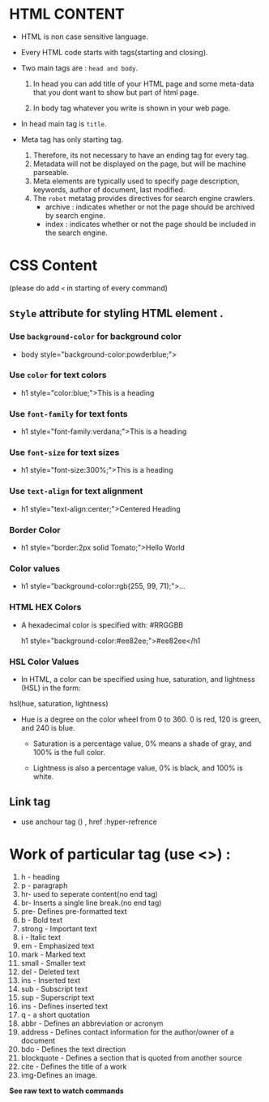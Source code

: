 
# HTML CONTENT

+ HTML is non case sensitive language.

+ Every HTML code starts with tags(starting and closing).

+ Two main tags are : `head and body`.

  1. In head you can add title of your HTML page and some meta-data that you dont want to show but part of html page.
  
  2. In body tag whatever you write is shown in your web page.
  
+ In head main tag is `title`.

+ Meta tag has only starting tag.

	1. Therefore, its not necessary to  have an ending tag for every tag.
	2. Metadata will not be displayed on the page, but will be machine parseable.
	3. Meta elements are typically used to specify page description, keywords, author of document, last modified.
	4. The `robot` metatag provides directives for search engine crawlers.
		+ archive  : indicates whether or not the page should be archived by search engine.
		+ index    : indicates whether or not the page should be included in the search engine.

# CSS Content 

(please do add `<` in starting of every command)

## `Style` attribute for styling HTML element .

### Use `background-color` for background color

+ body style="background-color:powderblue;"> </body> 

### Use `color` for text colors

+ h1 style="color:blue;">This is a heading</h1>

### Use `font-family` for text fonts

+ h1 style="font-family:verdana;">This is a heading</h1>

### Use `font-size` for text sizes

+ h1 style="font-size:300%;">This is a heading</h1>

### Use `text-align` for text alignment

+ h1 style="text-align:center;">Centered Heading</h1>

### Border Color

+ h1 style="border:2px solid Tomato;">Hello World</h1>

### Color values

+ h1 style="background-color:rgb(255, 99, 71);">...</h1>

### HTML HEX Colors

+ A hexadecimal color is specified with: #RRGGBB

	h1 style="background-color:#ee82ee;">#ee82ee</h1

### HSL Color Values

+ In HTML, a color can be specified using hue, saturation, and lightness (HSL) in the form:

hsl(hue, saturation, lightness)

+ Hue is a degree on the color wheel from 0 to 360. 0 is red, 120 is green, and 240 is blue.


  - Saturation is a percentage value, 0% means a shade of gray, and 100% is the full color.


  - Lightness is also a percentage value, 0% is black, and 100% is white.


## Link tag

+ use anchour tag (<a>) , href :hyper-refrence
	
# Work of particular tag (use <>) :

1. h - heading
2. p - paragraph
3. hr- used to seperate content(no end tag)
4. br- Inserts a single line break.(no end tag)
5. pre- Defines pre-formatted text
6. b - Bold text
7. strong - Important text
8. i - Italic text
9. em - Emphasized text
10. mark - Marked text
11. small - Smaller text
12. del - Deleted text
13. ins - Inserted text
14. sub - Subscript text
15. sup - Superscript text
16. ins - Defines inserted text
17. q - a short quotation
18. abbr - Defines an abbreviation or acronym
19. address - Defines contact information for the author/owner of a document
20. bdo - Defines the text direction
21. blockquote - Defines a section that is quoted from another source
22. cite - Defines the title of a work
23. img-Defines an image.

**See raw text to watch commands**
